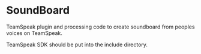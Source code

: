 # SoundBoard
TeamSpeak plugin and processing code to create soundboard from peoples voices on TeamSpeak.

TeamSpeak SDK should be put into the include directory.
